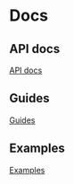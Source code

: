 # Docs

## API docs
[API docs](./api/README.md)

## Guides
[Guides](./guides/)

## Examples
[Examples](../examples/)